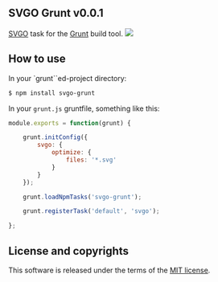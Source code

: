 ## SVGO Grunt v0.0.1

[SVGO](https://github.com/svg/svgo/) task for the [Grunt](https://github.com/gruntjs/grunt) build tool.
![](//mc.yandex.ru/watch/18431389)

## How to use

In your `grunt``ed-project directory:

```sh
$ npm install svgo-grunt
```

In your `grunt.js` gruntfile, something like this:

```javascript
module.exports = function(grunt) {

    grunt.initConfig({
        svgo: {
            optimize: {
                files: '*.svg'
            }
        }
    });

    grunt.loadNpmTasks('svgo-grunt');

    grunt.registerTask('default', 'svgo');

};
```

## License and copyrights

This software is released under the terms of the [MIT license](https://github.com/svg/svgo-grunt/blob/master/LICENSE).